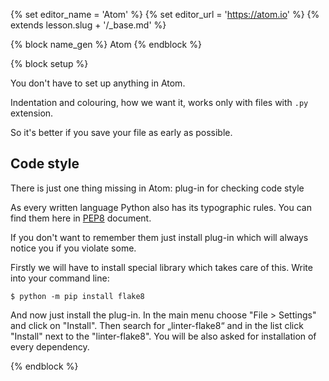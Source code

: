 {% set editor_name = 'Atom' %}
{% set editor_url = 'https://atom.io' %}
{% extends lesson.slug + '/_base.md' %}

{% block name_gen %} Atom {% endblock %}

{% block setup %}

You don't have to set up anything in Atom.

Indentation and colouring, how we want it, works only with files with `.py`
extension.

So it's better if you save your file as early as possible.

## Code style

There is just one thing missing in Atom: plug-in for checking
code style

As every written language Python also has its typographic rules.
You can find them here in [PEP8](https://www.python.org/dev/peps/pep-0008/) document.

If you don't want to remember them just install plug-in which will always
notice you if you violate some.

Firstly we will have to install special library which takes care of this.
Write into your command line:

```console
$ python -m pip install flake8
```

And now just install the plug-in.
In the main menu choose "File > Settings" and click on "Install".
Then search for „linter-flake8“ and in the list click "Install" next to
the "linter-flake8". You will be also asked for installation of every 
dependency.

{% endblock %}
